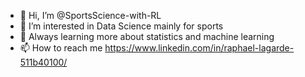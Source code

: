- 👋 Hi, I’m @SportsScience-with-RL
- 👀 I’m interested in Data Science mainly for sports
- 🌱 Always learning more about statistics and machine learning
- 📫 How to reach me https://www.linkedin.com/in/raphael-lagarde-511b40100/ 

<!---
SportsScience-with-RL/SportsScience-with-RL is a ✨ special ✨ repository because its `README.md` (this file) appears on your GitHub profile.
You can click the Preview link to take a look at your changes.
--->
